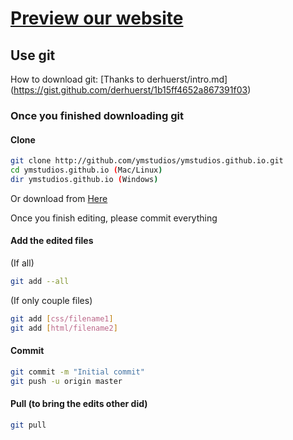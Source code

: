 # [Preview our website](https://YMStudios.github.io)

## Use git
How to download git: [Thanks to derhuerst/intro.md] (https://gist.github.com/derhuerst/1b15ff4652a867391f03)

### Once you finished downloading git
#### Clone

```bash
git clone http://github.com/ymstudios/ymstudios.github.io.git
cd ymstudios.github.io (Mac/Linux)
dir ymstudios.github.io (Windows)
```
Or download from [Here](https://github.com/ymstudios/ymstudios.github.io/zipball/master)

Once you finish editing, please commit everything

#### Add the edited files
(If all)
```bash
git add --all
```

(If only couple files)
```bash
git add [css/filename1]
git add [html/filename2]
```

#### Commit
```bash
git commit -m "Initial commit"
git push -u origin master
```

#### Pull (to bring the edits other did)
```bash
git pull
```
